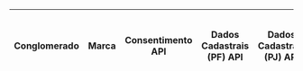 | Conglomerado | Marca | Consentimento API | Dados Cadastrais (PF) API | Dados Cadastrais (PJ) API | Resources API | Aceitação e Sucursal no exterior API | Riscos Financeiros API | Patrimonial API | Responsabilidade API |
|---|---|---|---|---|---|---|---|---|---|
